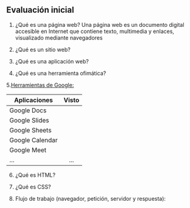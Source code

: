 ## Evaluación inicial

1. ¿Qué es una página web?
Una página web es un documento digital accesible en Internet que contiene texto, multimedia y enlaces, visualizado mediante navegadores

2. ¿Qué es un sitio web?

3. ¿Qué es una aplicación web?

4. ¿Qué es una herramienta ofimática?

5.[Herramientas de Google:](https://www.google.com/intl/es-419/chrome/browser-tools/ "Clica Albertoo")

|Aplicaciones |Visto |
|---------|:-------:|
|Google Docs| ||
|Google Slides||
|Google Sheets||
|Google Calendar||
|Google Meet| |
|...|...| 

6. ¿Qué es HTML?



7. ¿Qué es CSS?

8. Flujo de trabajo (navegador, petición, servidor y respuesta):


